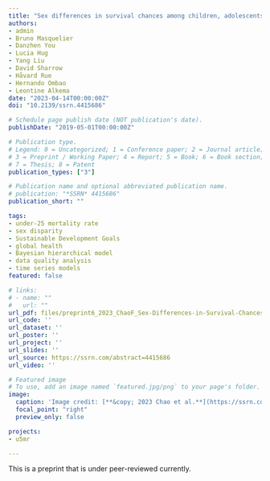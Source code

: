 ```yaml
---
title: "Sex differences in survival chances among children, adolescents, and youth ages 0–24: A systematic assessment of national, regional, and global trends from 1990 to 2021"
authors:
- admin
- Bruno Masquelier
- Danzhen You
- Lucia Hug
- Yang Liu
- David Sharrow
- Håvard Rue
- Hernando Ombao
- Leontine Alkema
date: "2023-04-14T00:00:00Z"
doi: "10.2139/ssrn.4415686"

# Schedule page publish date (NOT publication's date).
publishDate: "2019-05-01T00:00:00Z"

# Publication type.
# Legend: 0 = Uncategorized; 1 = Conference paper; 2 = Journal article;
# 3 = Preprint / Working Paper; 4 = Report; 5 = Book; 6 = Book section;
# 7 = Thesis; 8 = Patent
publication_types: ["3"]

# Publication name and optional abbreviated publication name.
# publication: "*SSRN* 4415686"
publication_short: ""

tags:
- under-25 mortality rate
- sex disparity
- Sustainable Development Goals
- global health
- Bayesian hierarchical model
- data quality analysis
- time series models
featured: false

# links:
# - name: ""
#   url: ""
url_pdf: files/preprint6_2023_ChaoF_Sex-Differences-in-Survival-Chances-ages-0-24.pdf
url_code: ''
url_dataset: ''
url_poster: ''
url_project: ''
url_slides: ''
url_source: https://ssrn.com/abstract=4415686
url_video: ''

# Featured image
# To use, add an image named `featured.jpg/png` to your page's folder. 
image:
  caption: 'Image credit: [**&copy; 2023 Chao et al.**](https://ssrn.com/abstract=4415686)'
  focal_point: "right"
  preview_only: false

projects:
- u5mr

---
```


This is a preprint that is under peer-reviewed currently.
<div data-badge-details="right" data-badge-type="medium-donut" data-doi="10.2139/ssrn.4415686" data-hide-no-mentions="true" class="altmetric-embed"></div>


